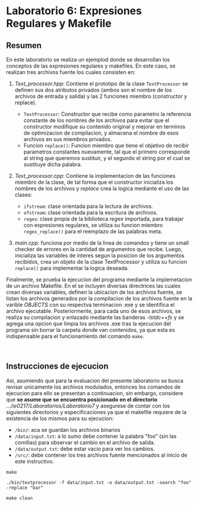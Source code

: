 # Laboratorio 6: Expresiones Regulares y Makefile


## Resumen
En este laboratorio se realiza un ejemplod donde se desarrollan los conceptos de las expresiones regulares y makefiles. En este caso, se realizan tres archivos fuente los cuales consisten en:

1. _Text\_processor.hpp_: Contiene el prototipo de la clase `TextProcessor` se definen sus dos atributos privados (ambos son el nombre de los archivos de entrada y salida) y las 2 funciones miembro (constructor y replace).
    - `TextProcessor`: Constructor que recibe como parametro la referencia constante de los nombres de los archivos para evitar que el constructor modifique su contenido original y mejorar en terminos de optimizacion de compilacion, y almacena el nombre de esos archivos en sus miembros privados.
    - Funcion `replace()`: Funcion miembro que tiene el objetivo de recibir parametros constantes nuevamente, tal que el primero corresponde al string que queremos sustituir, y el segundo el string por el cual se sustituye dicha palabra.

2. _Text\_processor.cpp_: Contiene la implementacion de las funciones miembro de la clase, de tal forma que el constructor inicializa los nombres de los archivos y _replace_ crea la logica mediante el uso de las clases:
    - `ifstream`: clase orientada para la lectura de archivos.
    - `ofstream`: clase orientada para la escritura de archivos.
    - `regex`: clase propia de la biblioteca _regex_ importada, para trabajar con expresiones regulares, se utiliza su funcion miembro `regex_replace()` para el reemplazo de las palabras meta.

3. _main.cpp_: funciona por medio de la linea de comandos y tiene un small checker de errores en la cantidad de argumentos que recibe. Luego, inicializa las variables de interes segun la posicion de los argumentos recibidos, crea un objeto de la clase TextProcessor y utiliza su funcion `replace()` para implementar la logica deseada.


Finalmente, se prueba la ejecucion del programa mediante la implemetacion de un archivo Makefile. En el se incluyen diversas directrices las cuales crean diversas variables, definen la ubicacion de los archivos fuente, se listan los archivos generados por la compilacion de los archivos fuente en la varible _OBJECTS_ con su respectva terminacion .exe y se identifica el archivo ejecutable. Posteriormente, para cada uno de esos archivos, se realiza su compilacion y enlazado mediante las banderas _-lstdc++fs_ y se agrega una opcion que limpia los archivos .exe tras la ejecucion del programa sin borrar la carpeta donde van contenidos, ya que esta es indispensable para el funcionamiento del comando `make`.

<br>

## Instrucciones de ejecucion
Asi, asumiendo que para la evaluacion del presente laboratorio se busca revisar unicamente los archivos modulados, entonces los comandos de ejecucion para ello se presentan a continuacion, sin embargo, considere que __se asume que se encuentra posicionado en el directorio__ _.../ie0217/Laboratorios/Laboratorio7_ y asegurese de contar con los siguientes directorios y especificaciones ya que el makefile requiere de la existencia de los mismos para su ejecucion:

- `/bin/`: aca se guardan los archivos binarios
- `/data/input.txt`: a lo sumo debe contener la palabra "foo" (sin las comillas) para observar el cambio en el archivo de salida.
- `/data/output.txt`: debe estar vacio para ver los cambios.
- `/src/`: debe contener los tres archivos fuente mencionados al inicio de este instructivo.

```
make
```
```
./bin/textprocessor -f data/input.txt -o data/output.txt -search "foo" -replace "bar"
```
```
make clean
```

